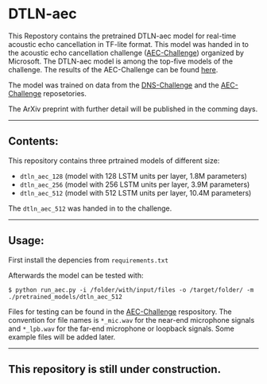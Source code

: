 # DTLN-aec
This Repostory contains the pretrained DTLN-aec model for real-time acoustic echo cancellation in TF-lite format. This model was handed in to the acoustic echo cancellation challenge ([AEC-Challenge](https://aec-challenge.azurewebsites.net/index.html)) organized by Microsoft. The DTLN-aec model is among the top-five models of the challenge. The results of the AEC-Challenge can be found [here](https://aec-challenge.azurewebsites.net/results.html).

The model was trained on data from the [DNS-Challenge](https://github.com/microsoft/AEC-Challenge) and the [AEC-Challenge](https://github.com/microsoft/DNS-Challenge) reposetories.

The ArXiv preprint with further detail will be published in the comming days.

---

## Contents:

This repository contains three prtrained models of different size: 
* `dtln_aec_128` (model with 128 LSTM units per layer, 1.8M parameters)
* `dtln_aec_256` (model with 256 LSTM units per layer, 3.9M parameters)
* `dtln_aec_512` (model with 512 LSTM units per layer, 10.4M parameters)

The `dtln_aec_512` was handed in to the challenge.

---
## Usage:

First install the depencies from `requirements.txt` 

Afterwards the model can be tested with:
```
$ python run_aec.py -i /folder/with/input/files -o /target/folder/ -m ./pretrained_models/dtln_aec_512
```

Files for testing can be found in the [AEC-Challenge](https://github.com/microsoft/DNS-Challenge) respository. The convention for file names is `*_mic.wav` for the near-end microphone signals and `*_lpb.wav` for the far-end microphone or loopback signals. Some example files will be added later.

---

## This repository is still under construction.
